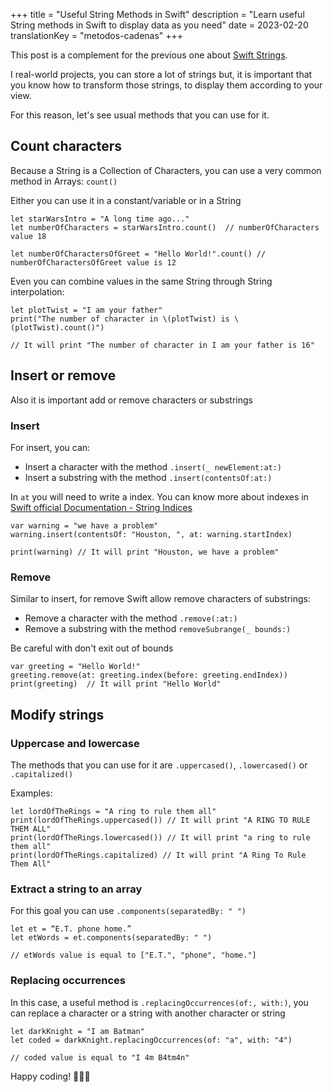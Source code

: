 +++
title = "Useful String Methods in Swift"
description = "Learn useful String methods in Swift to display data as you need"
date = 2023-02-20
translationKey = "metodos-cadenas"
+++

This post is a complement for the previous one about [Swift Strings](../swift-strings).

I real-world projects, you can store a lot of strings but, it is important that you know how to transform those strings, to display them according to your view.

For this reason, let's see usual methods that you can use for it.

## Count characters
Because a String is a Collection of Characters, you can use a very common method in Arrays: `count()`

Either you can use it in a constant/variable or in a String

```
let starWarsIntro = "A long time ago..."
let numberOfCharacters = starWarsIntro.count()  // numberOfCharacters value 18

let numberOfCharactersOfGreet = "Hello World!".count() // numberOfCharactersOfGreet value is 12
```

Even you can combine values in the same String through String interpolation:

```
let plotTwist = "I am your father"
print("The number of character in \(plotTwist) is \(plotTwist).count()")

// It will print "The number of character in I am your father is 16"
```

## Insert or remove
Also it is important add or remove characters or substrings

### Insert
For insert, you can:
- Insert a character with the method `.insert(_ newElement:at:)`
- Insert a substring with the method `.insert(contentsOf:at:)`

In `at` you will need to write a index. You can know more about indexes in [Swift official Documentation - String Indices](https://docs.swift.org/swift-book/documentation/the-swift-programming-language/stringsandcharacters/#String-Indices)

```
var warning = "we have a problem"
warning.insert(contentsOf: "Houston, ", at: warning.startIndex)

print(warning) // It will print "Houston, we have a problem"
```

### Remove
Similar to insert, for remove Swift allow remove characters of substrings:
- Remove a character with the method `.remove(:at:)`
- Remove a substring with the method `removeSubrange(_ bounds:)`

Be careful with don't exit out of bounds

```
var greeting = "Hello World!"
greeting.remove(at: greeting.index(before: greeting.endIndex))
print(greeting)  // It will print "Hello World"
```

## Modify strings
### Uppercase and lowercase
The methods that you can use for it are `.uppercased()`, `.lowercased()` or `.capitalized()`

Examples:
```
let lordOfTheRings = "A ring to rule them all"
print(lordOfTheRings.uppercased()) // It will print "A RING TO RULE THEM ALL"
print(lordOfTheRings.lowercased()) // It will print "a ring to rule them all"
print(lordOfTheRings.capitalized) // It will print "A Ring To Rule Them All"
```
### Extract a string to an array
For this goal you can use `.components(separatedBy: " ")`

```
let et = “E.T. phone home.”
let etWords = et.components(separatedBy: " ")

// etWords value is equal to ["E.T.", "phone", "home."]
```

### Replacing occurrences
In this case, a useful method is `.replacingOccurrences(of:, with:)`, you can replace a character or a string with another character or string

```
let darkKnight = "I am Batman"
let coded = darkKnight.replacingOccurrences(of: "a", with: "4")

// coded value is equal to "I 4m B4tm4n"
```

Happy coding! 👨🏻‍💻
